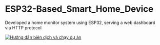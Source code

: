 # ESP32-Based_Smart_Home_Device
Developed a home monitor system using ESP32, serving a web dashboard via HTTP protocol

[![Hướng dẫn biên dịch và chạy dự án]([https://img.youtube.com/vi/CWiwpKty6TQ/0.jpg)](https://www.youtube.com/watch?v=CWiwpKty6TQ](https://youtu.be/xq1jJy0osOc))

